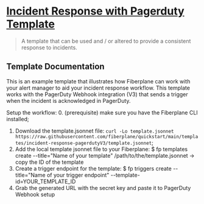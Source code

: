 # [Incident Response with Pagerduty Template](./template.jsonnet)

> A template that can be used and / or altered to provide a consistent response to incidents.

## Template Documentation

This is an example template that illustrates how Fiberplane can work with your alert manager to aid your incident response workflow. This template works with the PagerDuty Webhook integration (V3) that sends a trigger when the incident is acknowledged in PagerDuty.

Setup the workflow: 0. (prerequisite) make sure you have the Fiberplane CLI installed;

1. Download the template.jsonnet file: `curl -Lo template.jsonnet https://raw.githubusercontent.com/fiberplane/quickstart/main/templates/incident-response-pagerdutyV3/template.jsonnet`;
2. Add the local template jsonnet file to your Fiberplane:
   $ fp templates create --title="Name of your template" /path/to/the/template.jsonnet
   -> copy the ID of the template
3. Create a trigger endpoint for the template:
   $ fp triggers create --title="Name of your trigger endpoint" --template-id=YOUR_TEMPLATE_ID
4. Grab the generated URL with the secret key and paste it to PagerDuty Webhook setup
